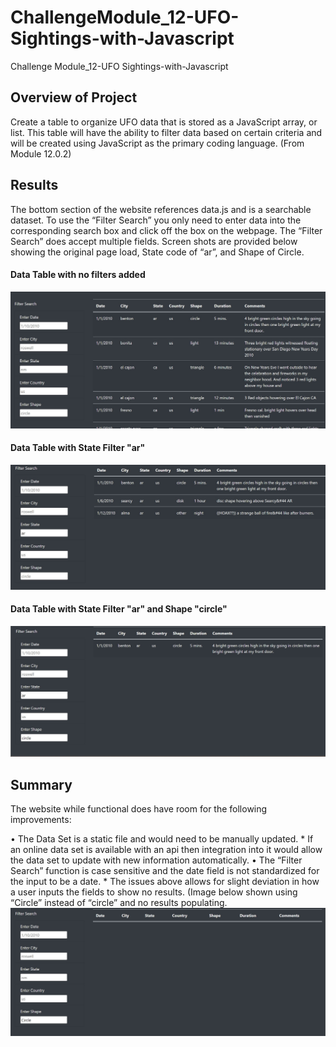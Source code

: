 # ChallengeModule_12-UFO-Sightings-with-Javascript

Challenge Module_12-UFO Sightings-with-Javascript

## Overview of Project

Create a table to organize UFO data that is stored as a JavaScript array, or list. This table will have the ability to filter data based on certain criteria and will be created using JavaScript as the primary coding language. (From Module 12.0.2)

## Results

The bottom section of the website references data.js and is a searchable dataset.  To use the “Filter Search” you only need to enter data into the corresponding search box and click off the box on the webpage.  The “Filter Search” does accept multiple fields.  Screen shots are provided below showing the original page load, State code of “ar”, and Shape of Circle.

#### Data Table with no filters added

![img](./static/images/FilterSearchBlank.jpg)

#### Data Table with State Filter "ar"

![img](./static/images/FilterSearchAR.jpg)

#### Data Table with State Filter "ar" and Shape "circle"

![img](./static/images/FilterSearchARCircle.jpg)


## Summary


The website while functional does have room for the following improvements:

•	The Data Set is a static file and would need to be manually updated.
    * If an online data set is available with an api then integration into it would allow the data set to update with new information automatically.
•	The “Filter Search” function is case sensitive and the date field is not standardized for the input to be a date.
    * The issues above allows for slight deviation in how a user inputs the fields to show no results. (Image below shown using “Circle” instead of “circle” and no results populating.
![img](./static/images/FilterSearchCapCircle.jpg)
